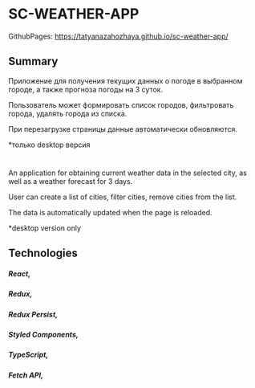 # SC-WEATHER-APP

GithubPages: https://tatyanazahozhaya.github.io/sc-weather-app/

## Summary

Приложение для получения текущих данных о погоде в выбранном городе, а также прогноза погоды на 3 суток.

Пользователь может формировать список городов, фильтровать города, удалять города из списка.

При перезагрузке страницы данные автоматически обновляются.

*только desktop версия
#

An application for obtaining current weather data in the selected city, as well as a weather forecast for 3 days.

User can create a list of cities, filter cities, remove cities from the list.

The data is automatically updated when the page is reloaded.

*desktop version only

## Technologies

##### React,                                                                   
##### Redux,
##### Redux Persist,                                       
##### Styled Components,
##### TypeScript,
##### Fetch API,
